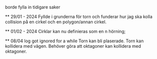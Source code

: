 borde fylla in tidigare saker

** 29/01 - 2024
Fyllde i grunderna för torn och funderar hur jag ska kolla collision på en cirkel och en polygon/annan cirkel. 

** 01/02 - 2024
Cirklar kan nu definieras som en n hörning;

** 08/04 log got ignored for a while
Torn kan bli plaserade.
Torn kan kollidera med vägen.
Behöver göra att oktagoner kan kollidera med oktagoner.
